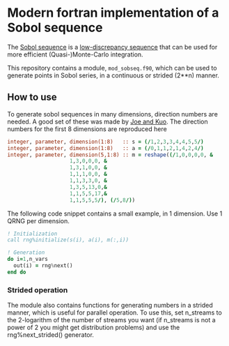 # Modern fortran implementation of a Sobol sequence

The [Sobol sequence](https://en.wikipedia.org/wiki/Sobol_sequence) is a [low-discrepancy sequence](https://en.wikipedia.org/wiki/Low-discrepancy_sequence) that can be used for more efficient (Quasi-)Monte-Carlo integration.

This repository contains a module, `mod_sobseq.f90`, which can be used to generate points in Sobol series, in a continuous or strided (2**n) manner.

## How to use
To generate sobol sequences in many dimensions, direction numbers are needed.
A good set of these was made by [Joe and Kuo](http://web.maths.unsw.edu.au/~fkuo/sobol/).
The direction numbers for the first 8 dimensions are reproduced here
```fortran
integer, parameter, dimension(1:8)   :: s = (/1,2,3,3,4,4,5,5/)
integer, parameter, dimension(1:8)   :: a = (/0,1,1,2,1,4,2,4/)
integer, parameter, dimension(5,1:8) :: m = reshape((/1,0,0,0,0, &
					1,3,0,0,0, &
					1,3,1,0,0, &
					1,1,1,0,0, &
					1,1,3,3,0, &
					1,3,5,13,0,&
					1,1,5,5,17,&
					1,1,5,5,5/), (/5,8/))
```

The following code snippet contains a small example, in 1 dimension.
Use 1 QRNG per dimension.
```fortran
! Initialization
call rng%initialize(s(i), a(i), m(:,i))

! Generation
do i=1,n_vars
  out(i) = rng%next()
end do
```


### Strided operation
The module also contains functions for generating numbers in a strided manner, which is useful for parallel operation.
To use this, set n_streams to the 2-logarithm of the number of streams you want (if n_streams is not a power of 2 you might get distribution problems)
and use the rng%next_strided() generator.
